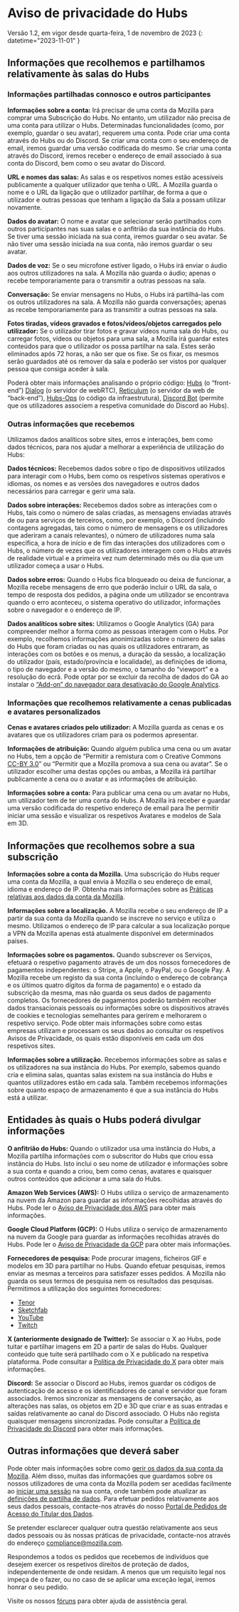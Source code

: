 ﻿# Aviso de privacidade do Hubs
Versão 1.2, em vigor desde quarta-feira, 1 de novembro de 2023
{: datetime="2023-11-01" }

## Informações que recolhemos e partilhamos relativamente às salas do Hubs

### Informações partilhadas connosco e outros participantes
__Informações sobre a conta:__ Irá precisar de uma conta da Mozilla para comprar uma Subscrição do Hubs. No entanto, um utilizador não precisa de uma conta para utilizar o Hubs. Determinadas funcionalidades (como, por exemplo, guardar o seu avatar), requerem uma conta. Pode criar uma conta através do Hubs ou do Discord. Se criar uma conta com o seu endereço de email, iremos guardar uma versão codificada do mesmo. Se criar uma conta através do Discord, iremos receber o endereço de email associado à sua conta do Discord, bem como o seu avatar do Discord.

__URL e nomes das salas:__ As salas e os respetivos nomes estão acessíveis publicamente a qualquer utilizador que tenha o URL. A Mozilla guarda o nome e o URL da ligação que o utilizador partilhar, de forma a que o utilizador e outras pessoas que tenham a ligação da Sala a possam utilizar novamente.

__Dados do avatar:__ O nome e avatar que selecionar serão partilhados com outros participantes nas suas salas e o anfitrião da sua instância do Hubs. Se tiver uma sessão iniciada na sua conta, iremos guardar o seu avatar. Se não tiver uma sessão iniciada na sua conta, não iremos guardar o seu avatar.

__Dados de voz:__ Se o seu microfone estiver ligado, o Hubs irá enviar o áudio aos outros utilizadores na sala. A Mozilla não guarda o áudio; apenas o recebe temporariamente para o transmitir a outras pessoas na sala.

__Conversação:__ Se enviar mensagens no Hubs, o Hubs irá partilhá-las com os outros utilizadores na sala. A Mozilla não guarda conversações; apenas as recebe temporariamente para as transmitir a outras pessoas na sala.

__Fotos tiradas, vídeos gravados e fotos/vídeos/objetos carregados pelo utilizador:__ Se o utilizador tirar fotos e gravar vídeos numa sala do Hubs, ou carregar fotos, vídeos ou objetos para uma sala, a Mozilla irá guardar estes conteúdos para que o utilizador os possa partilhar na sala. Estes serão eliminados após 72 horas, a não ser que os fixe. Se os fixar, os mesmos serão guardados até os remover da sala e poderão ser vistos por qualquer pessoa que consiga aceder à sala.

Poderá obter mais informações analisando o próprio código: [Hubs](https://github.com/mozilla/hubs) (o “front-end”) [Dialog](https://github.com/mozilla/dialog/) (o servidor de webRTC), [Reticulum](https://github.com/mozilla/reticulum) (o servidor da web de “back-end”), [Hubs-Ops](https://github.com/mozilla/hubs-ops) (o código da infraestrutura), [Discord Bot](https://github.com/MozillaReality/hubs-discord-bot) (permite que os utilizadores associem a respetiva comunidade do Discord ao Hubs).

### Outras informações que recebemos
Utilizamos dados analíticos sobre sites, erros e interações, bem como dados técnicos, para nos ajudar a melhorar a experiência de utilização do Hubs:

__Dados técnicos:__ Recebemos dados sobre o tipo de dispositivos utilizados para interagir com o Hubs, bem como os respetivos sistemas operativos e idiomas, os nomes e as versões dos navegadores e outros dados necessários para carregar e gerir uma sala. 

__Dados sobre interações:__ Recebemos dados sobre as interações com o Hubs, tais como o número de salas criadas, as mensagens enviadas através de ou para serviços de terceiros, como, por exemplo, o Discord (incluindo contagens agregadas, tais como o número de mensagens e os utilizadores que aderiram a canais relevantes), o número de utilizadores numa sala específica, a hora de início e de fim das interações dos utilizadores com o Hubs, o número de vezes que os utilizadores interagem com o Hubs através de realidade virtual e a primeira vez num determinado mês ou dia que um utilizador começa a usar o Hubs. 

__Dados sobre erros:__ Quando o Hubs fica bloqueado ou deixa de funcionar, a Mozilla recebe mensagens de erro que poderão incluir o URL da sala, o tempo de resposta dos pedidos, a página onde um utilizador se encontrava quando o erro aconteceu, o sistema operativo do utilizador, informações sobre o navegador e o endereço de IP.

__Dados analíticos sobre sites:__ Utilizamos o Google Analytics (GA) para compreender melhor a forma como as pessoas interagem com o Hubs. Por exemplo, recolhemos informações anonimizadas sobre o número de salas do Hubs que foram criadas ou nas quais os utilizadores entraram, as interações com os botões e os menus, a duração da sessão, a localização do utilizador (país, estado/província e localidade), as definições de idioma, o tipo de navegador e a versão do mesmo, o tamanho do “viewport” e a resolução do ecrã. Pode optar por se excluir da recolha de dados do GA ao instalar o [“Add-on” do navegador para desativação do Google Analytics](https://tools.google.com/dlpage/gaoptout).

### Informações que recolhemos relativamente a cenas publicadas e avatares personalizados
__Cenas e avatares criados pelo utilizador:__ A Mozilla guarda as cenas e os avatares que os utilizadores criam para os podermos apresentar.

__Informações de atribuição:__ Quando alguém publica uma cena ou um avatar no Hubs, tem a opção de “Permitir a remistura com o Creative Commons [CC-BY 3.0](https://creativecommons.org/licenses/by/3.0/)” ou “Permitir que a Mozilla promova a sua cena ou avatar”. Se o utilizador escolher uma destas opções ou ambas, a Mozilla irá partilhar publicamente a cena ou o avatar e as informações de atribuição.

__Informações sobre a conta:__ Para publicar uma cena ou um avatar no Hubs, um utilizador tem de ter uma conta do Hubs. A Mozilla irá receber e guardar uma versão codificada do respetivo endereço de email para lhe permitir iniciar uma sessão e visualizar os respetivos Avatares e modelos de Sala em 3D.

## Informações que recolhemos sobre a sua subscrição
__Informações sobre a conta da Mozilla.__ Uma subscrição do Hubs requer uma conta da Mozilla, a qual envia à Mozilla o seu endereço de email, idioma e endereço de IP. Obtenha mais informações sobre as [Práticas relativas aos dados da conta da Mozilla](https://www.mozilla.org/privacy/firefox/#firefox-accounts-join-firefox).

__Informações sobre a localização.__ A Mozilla recebe o seu endereço de IP a partir da sua conta da Mozilla quando se inscreve no serviço e utiliza o mesmo. Utilizamos o endereço de IP para calcular a sua localização porque a VPN da Mozilla apenas está atualmente disponível em determinados países.

__Informações sobre os pagamentos.__ Quando subscrever os Serviços, efetuará o respetivo pagamento através de um dos nossos fornecedores de pagamentos independentes: o Stripe, a Apple, o PayPal, ou o Google Pay. A Mozilla recebe um registo da sua conta (incluindo o endereço de cobrança e os últimos quatro dígitos da forma de pagamento) e o estado da subscrição da mesma, mas não guarda os seus dados de pagamento completos. Os fornecedores de pagamentos poderão também recolher dados transacionais pessoais ou informações sobre os dispositivos através de cookies e tecnologias semelhantes para gerirem e melhorarem o respetivo serviço. Pode obter mais informações sobre como estas empresas utilizam e processam os seus dados ao consultar os respetivos Avisos de Privacidade, os quais estão disponíveis em cada um dos respetivos sites.

__Informações sobre a utilização.__ Recebemos informações sobre as salas e os utilizadores na sua instância do Hubs. Por exemplo, sabemos quando cria e elimina salas, quantas salas existem na sua instância do Hubs e quantos utilizadores estão em cada sala. Também recebemos informações sobre quanto espaço de armazenamento é que a sua instância do Hubs está a utilizar.

## Entidades às quais o Hubs poderá divulgar informações
__O anfitrião do Hubs:__ Quando o utilizador usa uma instância do Hubs, a Mozilla partilha informações com o subscritor do Hubs que criou essa instância do Hubs. Isto inclui o seu nome de utilizador e informações sobre a sua conta e quando a criou, bem como cenas, avatares e quaisquer outros conteúdos que adicionar a uma sala do Hubs.  

__Amazon Web Services (AWS):__ O Hubs utiliza o serviço de armazenamento na nuvem da Amazon para guardar as informações recolhidas através do Hubs. Pode ler o [Aviso de Privacidade dos AWS](https://aws.amazon.com/privacy/) para obter mais informações.

__Google Cloud Platform (GCP):__ O Hubs utiliza o serviço de armazenamento na nuvem da Google para guardar as informações recolhidas através do Hubs. Pode ler o [Aviso de Privacidade da GCP](https://cloud.google.com/terms/cloud-privacy-notice) para obter mais informações.

__Fornecedores de pesquisa:__ Pode procurar imagens, ficheiros GIF e modelos em 3D para partilhar no Hubs. Quando efetuar pesquisas, iremos enviar as mesmas a terceiros para satisfazer esses pedidos. A Mozilla não guarda os seus termos de pesquisa nem os resultados das pesquisas. Permitimos a utilização dos seguintes fornecedores:
* [Tenor](https://tenor.com/legal-privacy)
* [Sketchfab](https://sketchfab.com/privacy)
* [YouTube](https://policies.google.com/privacy)
* [Twitch](https://www.twitch.tv/p/legal/privacy-policy/)

__X (anteriormente designado de Twitter):__ Se associar o X ao Hubs, pode tuitar e partilhar imagens em 2D a partir de salas do Hubs. Qualquer conteúdo que tuite será partilhado com o X e publicado na respetiva plataforma. Pode consultar a [Política de Privacidade do X](https://twitter.com/privacy) para obter mais informações.

__Discord:__ Se associar o Discord ao Hubs, iremos guardar os códigos de autenticação de acesso e os identificadores de canal e servidor que foram associados. Iremos sincronizar as mensagens de conversação, as alterações nas salas, os objetos em 2D e 3D que criar e as suas entradas e saídas relativamente ao canal do Discord associado. O Hubs não regista quaisquer mensagens sincronizadas. Pode consultar a [Política de Privacidade do Discord](https://discordapp.com/privacy) para obter mais informações.

## Outras informações que deverá saber

Pode obter mais informações sobre como [gerir os dados da sua conta da Mozilla](https://support.mozilla.org/kb/firefox-accounts-managing-account-data). Além disso, muitas das informações que guardamos sobre os nossos utilizadores de uma conta da Mozilla podem ser acedidas facilmente ao [iniciar uma sessão](https://accounts.firefox.com/signin) na sua conta, onde também pode atualizar as [definições de partilha de dados](https://accounts.firefox.com/settings/). Para efetuar pedidos relativamente aos seus dados pessoais, contacte-nos através do nosso [Portal de Pedidos de Acesso do Titular dos Dados](https://privacyportal.onetrust.com/webform/1350748f-7139-405c-8188-22740b3b5587/4ba08202-2ede-4934-a89e-f0b0870f95f0).

Se pretender esclarecer qualquer outra questão relativamente aos seus dados pessoais ou às nossas práticas de privacidade, contacte-nos através do endereço compliance@mozilla.com.

Respondemos a todos os pedidos que recebemos de indivíduos que desejem exercer os respetivos direitos de proteção de dados, independentemente de onde residam. A menos que um requisito legal nos impeça de o fazer, ou no caso de se aplicar uma exceção legal, iremos honrar o seu pedido.

Visite os nossos [fóruns](https://support.mozilla.org/) para obter ajuda de assistência geral.
